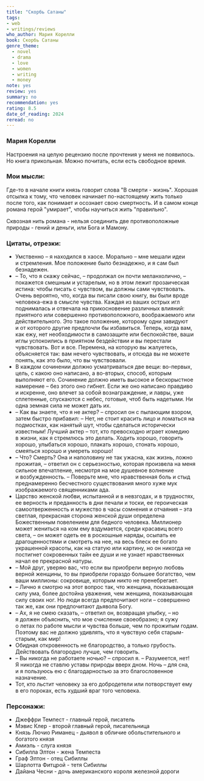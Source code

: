 ```yaml
---
title: "Скорбь Сатаны"
tags:
- web
- writings/reviews
who_author: Мария Корелли
book: Скорбь Сатаны
genre_theme:
  - novel
  - drama
  - love
  - women
  - writing
  - money
note: yes
review: yes
summary: no
recommendation: yes
rating: 8.5
date_of_reading: 2024
reread: no
---
```

### Мария Корелли

Настроения на целую рецензию после прочтения у меня не появилось. Но книга прикольная. Можно почитать, если есть свободное время.  
### Мои мысли:

Где-то в начале книги князь говорит слова "В смерти - жизнь". Хорошая отсылка к тому, что человек начинает по-настоящему жить только после того, как понимает и осознает свою смертность. И в самом конце романа герой "умирает", чтобы научиться жить "правильно". 

Сквозная нить романа - нельзя соединить две противоположные природы - гений и деньги, или Бога и Мамону. 
### Цитаты, отрезки:

- Умственно – я находился в хаосе. Морально – мне мешали идеи и стремления. Мое положение было безнадежно, и я сам был безнадежен.
- – То, что я скажу сейчас, – продолжал он почти меланхолично, – покажется смешным и устарелым, но в этом лежит прозаическая истина: чтобы писать с чувством, вы должны сами чувствовать. Очень вероятно, что, когда вы писали свою книгу, вы были вроде человека-ежа в смысле чувства. Каждая из ваших острых игл поднималась и отвечала на прикосновение различных влияний: приятного или совершенно противоположного, воображаемого или действительного. Это такое положение, которому одни завидуют и от которого другие предпочли бы избавиться. Теперь, когда вам, как ежу, нет необходимости в самозащите или беспокойстве, ваши иглы успокоились в приятном бездействии и вы перестали чувствовать. Вот и все. Перемена, на которую вы жалуетесь, объясняется так: вам нечего чувствовать, и отсюда вы не можете понять, как это было, что вы чувствовали.
- В каждом сочинении должно усматриваться две вещи: во-первых, цель, с какою оно написано, а во-вторых, способ, которым выполняют его. Сочинение должно иметь высокое и бескорыстное намерение – без этого оно гибнет. Если же оно написано правдиво и искренне, оно влечет за собой вознаграждение, и лавры, уже сплетенные, спускаются с небес, готовые, чтоб быть надетыми. Ни одна земная сила не может дать их.
- – Как вы знаете, что я не актер? – спросил он с пылающим взором, затем быстро прибавил: – Нет, не стоит красить лицо и ломаться на подмостках, как нанятый шут, чтобы сделаться исторически известным! Лучший актер – тот, кто превосходно играет комедию в жизни, как я стремлюсь это делать. Ходить хорошо, говорить хорошо, улыбаться хорошо, плакать хорошо, стонать хорошо, смеяться хорошо и умереть хорошо!
- – Что? Смерть? Она и наполовину не так ужасна, как жизнь, ложно прожитая, – ответил он с серьезностью, которая произвела на меня сильное впечатление, несмотря на мое душевное волнение и возбужденность. – Поверьте мне, что нравственная боль и стыд преднамеренно бесчестного существования много хуже мук изображаемого священниками ада.
- Царство женской любви, испытанной и в невзгодах, и в трудностях, ее верность и преданность в дни печали и тоски, ее героическая самоотверженность и мужество в часы сомнения и отчаяния – эта светлая, прекрасная сторона женской души определена Божественным повелением для бедного человека. Миллионер может жениться на ком ему вздумается, среди красавиц всего света, – он может одеть ее в роскошные наряды, осыпать ее драгоценностями и смотреть на нее, на весь блеск ее богато украшенной красоты, как на статую или картину, но он никогда не постигнет сокровенных тайн ее души и не узнает нравственных начал ее прекрасной натуры. 
- – Мой друг, уверяю вас, что если вы приобрели верную любовь верной женщины, то вы приобрели гораздо большее богатство, чем ваши миллионы: сокровище, которым никто не пренебрегает.
- – Лично я смотрю на этот вопрос так, что женщина, показывающая силу ума, более достойна уважения, чем женщина, показывающая силу своих ног. Но люди всегда предпочитают ноги – совершенно так же, как они предпочитают дьявола Богу.
- – Ах, я не смею сказать, – ответил он, возвращая улыбку, – но я должен объяснить, что мое счисление своеобразно; я сужу о летах по работе мысли и чувства больше, чем по прожитым годам. Поэтому вас не должно удивлять, что я чувствую себя старым-старым, как мир!
- Обидная откровенность не благородство, а только грубость. Действовать благородно лучше, чем говорить.
- – Вы никогда не работаете ночью? – спросил я.
  – Разумеется, нет! Я никогда не ставлю уставы природы вверх дном. Ночь – для сна, и я пользуюсь ею с благодарностью за это благословенное назначение.
- Тот, кто льстит человеку за его добродетели или потворствует ему в его пороках, есть худший враг того человека.
### Персонажи:
- Джеффри Темпест - главный герой, писатель
- Мэвис Клер - второй главный герой, писательница
- Князь Лючио Риманец - дьявол в обличие обольстительного и богатого князя
- Амиэль - слуга князя
- Сибилла Элтон - жена Темпеста
- Граф Элтон - отец Сибиллы
- Шарлотта Фитцрой - тетя Сибиллы
- Дайана Чесни - дочь американского короля железной дороги
